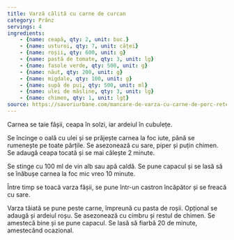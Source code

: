 ```yaml
---
title: Varză călită cu carne de curcan
category: Prânz
servings: 4
ingredients:
    - {name: ceapă, qty: 2, unit: buc.}
    - {name: usturoi, qty: 7, unit: căței}
    - {name: roșii, qty: 600, unit: g}
    - {name: pastă de tomate, qty: 3, unit: lg}
    - {name: fasole verde, qty: 500, unit: g}
    - {name: năut, qty: 200, unit: g}
    - {name: migdale, qty: 100, unit: g}
    - {name: supă de pui, qty: 500, unit: ml}
    - {name: ulei de măsline, qty: 3, unit: lg}
    - {name: chimen, qty: 1, unit: lgț}
source: https://savoriurbane.com/mancare-de-varza-cu-carne-de-porc-reteta-ardeleneasca/
---
```


Carnea se taie fâșii, ceapa în solzi, iar ardeiul în cubulețe.

Se încinge o oală cu ulei și se prăjește carnea la foc iute, până se rumenește pe toate părțile. Se asezonează cu sare, piper și puțin chimen. Se adaugă ceapa tocată și se mai călește 2 minute.

Se stinge cu 100 ml de vin alb sau apă caldă. Se pune capacul și se lasă să se înăbușe carnea la foc mic vreo 10 minute.

Între timp se toacă varza fâșii, se pune într-un castron încăpător și se freacă cu sare.

Varza tăiată se pune peste carne, împreună cu pasta de roșii. Opțional se adaugă și ardeiul roșu. Se asezonează cu cimbru și restul de chimen. Se amestecă bine și se pune capacul. Se lasă să fiarbă 20 de minute, amestecând ocazional.
